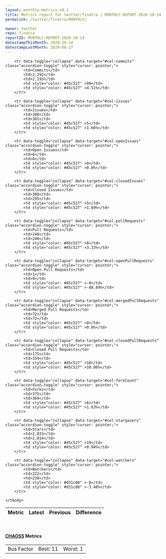 ```yaml
---
layout: monthly-metrics-v0.1
title: Metrics report for twitter/finatra | MONTHLY-REPORT-2020-10-14 | 2020-10-14
permalink: /twitter/finatra/MONTHLY/

owner: twitter
repo: finatra
reportID: MONTHLY-REPORT-2020-10-14
datestampThisMonth: 2020-10-14
datestampLastMonth: 2020-06-27
---
```



<table class="table table-condensed" style="border-collapse:collapse;">
    <thead>
    <tr>
        <th>Metric</th>
        <th>Latest</th>
        <th>Previous</th>
        <th colspan="2" style="text-align: center;">Difference</th>
    </tr>
    </thead>
    <tbody>

        <tr data-toggle="collapse" data-target="#col-commits" class="accordion-toggle" style="cursor: pointer;">
            <td>Commits</td>
            <td>2,292</td>
            <td>2,193</td>
            <td style="color: #45c527" >99</td>
            <td style="color: #45c527" >4.51%</td>
        </tr>
        
        <tr data-toggle="collapse" data-target="#col-issues" class="accordion-toggle" style="cursor: pointer;">
            <td>Issues</td>
            <td>306</td>
            <td>301</td>
            <td style="color: #45c527" >5</td>
            <td style="color: #45c527" >1.66%</td>
        </tr>
        
        <tr data-toggle="collapse" data-target="#col-openIssues" class="accordion-toggle" style="cursor: pointer;">
            <td>Open Issues</td>
            <td>6</td>
            <td>6</td>
            <td style="color: #45c527" >0</td>
            <td style="color: #45c527" >0.0%</td>
        </tr>
        
        <tr data-toggle="collapse" data-target="#col-closedIssues" class="accordion-toggle" style="cursor: pointer;">
            <td>Closed Issues</td>
            <td>300</td>
            <td>295</td>
            <td style="color: #45c527" >5</td>
            <td style="color: #45c527" >1.69%</td>
        </tr>
        
        <tr data-toggle="collapse" data-target="#col-pullRequests" class="accordion-toggle" style="cursor: pointer;">
            <td>Pull Requests</td>
            <td>248</td>
            <td>240</td>
            <td style="color: #45c527" >8</td>
            <td style="color: #45c527" >3.33%</td>
        </tr>
        
        <tr data-toggle="collapse" data-target="#col-openPullRequests" class="accordion-toggle" style="cursor: pointer;">
            <td>Open Pull Requests</td>
            <td>1</td>
            <td>9</td>
            <td style="color: #45c527" >-8</td>
            <td style="color: #45c527" >-88.89%</td>
        </tr>
        
        <tr data-toggle="collapse" data-target="#col-mergedPullRequests" class="accordion-toggle" style="cursor: pointer;">
            <td>Merged Pull Requests</td>
            <td>72</td>
            <td>72</td>
            <td style="color: #45c527" >0</td>
            <td style="color: #45c527" >0.0%</td>
        </tr>
        
        <tr data-toggle="collapse" data-target="#col-closedPullRequests" class="accordion-toggle" style="cursor: pointer;">
            <td>Closed Pull Requests</td>
            <td>175</td>
            <td>159</td>
            <td style="color: #45c527" >16</td>
            <td style="color: #45c527" >10.06%</td>
        </tr>
        
        <tr data-toggle="collapse" data-target="#col-forkCount" class="accordion-toggle" style="cursor: pointer;">
            <td>Forks</td>
            <td>375</td>
            <td>369</td>
            <td style="color: #45c527" >6</td>
            <td style="color: #45c527" >1.63%</td>
        </tr>
        
        <tr data-toggle="collapse" data-target="#col-stargazers" class="accordion-toggle" style="cursor: pointer;">
            <td>Stars</td>
            <td>2,033</td>
            <td>2,014</td>
            <td style="color: #45c527" >19</td>
            <td style="color: #45c527" >0.94%</td>
        </tr>
        
        <tr data-toggle="collapse" data-target="#col-watchers" class="accordion-toggle" style="cursor: pointer;">
            <td>Watchers</td>
            <td>222</td>
            <td>230</td>
            <td style="color: #d31c08" >-8</td>
            <td style="color: #d31c08" >-3.48%</td>
        </tr>
        
    </tbody>
</table>
<br>
<h4><a target="_blank" href="https://chaoss.community/">CHAOSS</a> Metrics</h4>

<table class="table table-condensed" style="border-collapse:collapse;">
    <tbody>
        <td>Bus Factor</td>
        <td>Best: 11</td>
        <td>Worst: 1</td>
    </tbody>
</table>
